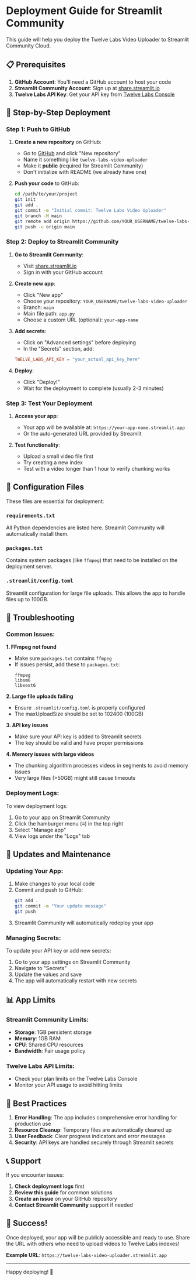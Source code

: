 # Deployment Guide for Streamlit Community

This guide will help you deploy the Twelve Labs Video Uploader to Streamlit Community Cloud.

## 📋 Prerequisites

1. **GitHub Account**: You'll need a GitHub account to host your code
2. **Streamlit Community Account**: Sign up at [share.streamlit.io](https://share.streamlit.io)
3. **Twelve Labs API Key**: Get your API key from [Twelve Labs Console](https://playground.twelvelabs.io/)

## 🚀 Step-by-Step Deployment

### Step 1: Push to GitHub

1. **Create a new repository** on GitHub:
   - Go to [GitHub](https://github.com) and click "New repository"
   - Name it something like `twelve-labs-video-uploader`
   - Make it **public** (required for Streamlit Community)
   - Don't initialize with README (we already have one)

2. **Push your code** to GitHub:
   ```bash
   cd /path/to/your/project
   git init
   git add .
   git commit -m "Initial commit: Twelve Labs Video Uploader"
   git branch -M main
   git remote add origin https://github.com/YOUR_USERNAME/twelve-labs-video-uploader.git
   git push -u origin main
   ```

### Step 2: Deploy to Streamlit Community

1. **Go to Streamlit Community**:
   - Visit [share.streamlit.io](https://share.streamlit.io)
   - Sign in with your GitHub account

2. **Create new app**:
   - Click "New app"
   - Choose your repository: `YOUR_USERNAME/twelve-labs-video-uploader`
   - Branch: `main`
   - Main file path: `app.py`
   - Choose a custom URL (optional): `your-app-name`

3. **Add secrets**:
   - Click on "Advanced settings" before deploying
   - In the "Secrets" section, add:
   ```toml
   TWELVE_LABS_API_KEY = "your_actual_api_key_here"
   ```

4. **Deploy**:
   - Click "Deploy!"
   - Wait for the deployment to complete (usually 2-3 minutes)

### Step 3: Test Your Deployment

1. **Access your app**:
   - Your app will be available at: `https://your-app-name.streamlit.app`
   - Or the auto-generated URL provided by Streamlit

2. **Test functionality**:
   - Upload a small video file first
   - Try creating a new index
   - Test with a video longer than 1 hour to verify chunking works

## 🔧 Configuration Files

These files are essential for deployment:

### `requirements.txt`
All Python dependencies are listed here. Streamlit Community will automatically install them.

### `packages.txt`
Contains system packages (like `ffmpeg`) that need to be installed on the deployment server.

### `.streamlit/config.toml`
Streamlit configuration for large file uploads. This allows the app to handle files up to 100GB.

## 🐛 Troubleshooting

### Common Issues:

**1. FFmpeg not found**
- Make sure `packages.txt` contains `ffmpeg`
- If issues persist, add these to `packages.txt`:
  ```
  ffmpeg
  libsm6
  libxext6
  ```

**2. Large file uploads failing**
- Ensure `.streamlit/config.toml` is properly configured
- The maxUploadSize should be set to 102400 (100GB)

**3. API key issues**
- Make sure your API key is added to Streamlit secrets
- The key should be valid and have proper permissions

**4. Memory issues with large videos**
- The chunking algorithm processes videos in segments to avoid memory issues
- Very large files (>50GB) might still cause timeouts

### Deployment Logs:

To view deployment logs:
1. Go to your app on Streamlit Community
2. Click the hamburger menu (≡) in the top right
3. Select "Manage app"
4. View logs under the "Logs" tab

## 🔄 Updates and Maintenance

### Updating Your App:

1. Make changes to your local code
2. Commit and push to GitHub:
   ```bash
   git add .
   git commit -m "Your update message"
   git push
   ```
3. Streamlit Community will automatically redeploy your app

### Managing Secrets:

To update your API key or add new secrets:
1. Go to your app settings on Streamlit Community
2. Navigate to "Secrets"
3. Update the values and save
4. The app will automatically restart with new secrets

## 📊 App Limits

### Streamlit Community Limits:
- **Storage**: 1GB persistent storage
- **Memory**: 1GB RAM
- **CPU**: Shared CPU resources
- **Bandwidth**: Fair usage policy

### Twelve Labs API Limits:
- Check your plan limits on the Twelve Labs Console
- Monitor your API usage to avoid hitting limits

## 🌟 Best Practices

1. **Error Handling**: The app includes comprehensive error handling for production use
2. **Resource Cleanup**: Temporary files are automatically cleaned up
3. **User Feedback**: Clear progress indicators and error messages
4. **Security**: API keys are handled securely through Streamlit secrets

## 📞 Support

If you encounter issues:

1. **Check deployment logs** first
2. **Review this guide** for common solutions
3. **Create an issue** on your GitHub repository
4. **Contact Streamlit Community** support if needed

## 🎉 Success!

Once deployed, your app will be publicly accessible and ready to use. Share the URL with others who need to upload videos to Twelve Labs indexes!

**Example URL**: `https://twelve-labs-video-uploader.streamlit.app`

---

Happy deploying! 🚀
